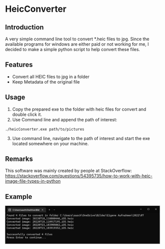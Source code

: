 # HeicConverter

## Introduction

A very simple command line tool to convert *.heic files to jpg. Since the available programs for windows are either paid
or not working for me, I decided to make a simple python script to help convert these files.

## Features

- Convert all HEIC files to jpg in a folder
- Keep Metadata of the original file

## Usage
1. Copy the prepared exe to the folder with heic files for convert and double click it.
2. Use Command line and append the path of interest:
~~~~
./heicConverter.exe path/to/pictures
~~~~

3. Use command line, navigate to the path of interest and start the exe located somewhere on your machine.

## Remarks
This software was mainly created by people at StackOverflow:
https://stackoverflow.com/questions/54395735/how-to-work-with-heic-image-file-types-in-python


## Example
![Example](doc/example.png)